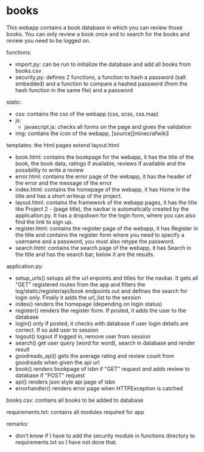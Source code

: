 # books

This webapp contains a book database in which you can review those books. You can only review a book once and to search for the books and review you need to be logged on.

functions:
  * import.py:
      can be run to initialize the database and add all books from books.csv
  * security.py:
      defines 2 functions, a function to hash a password (salt embedded) and a function to compare a hashed password (from the hash function in the same file) and a password

static:
  * css:
      contains the css of the webapp (css, scss, css.map)
  * js:
    * javascript.js:
        checks all forms on the page and gives the validation
  * img:
      contians the icon of the webapp, [source][minecrafwiki]

templates:
  the html pages extend layout.html
  * book.html:
      contains the bookpage for the webapp, it has the title of the book, the book data, ratings if available, reviews if available and the possibility to write a review
  * error.html:
      contains the error page of the webapp, it has the header of the error and the message of the error
  * index.html:
      contains the homepage of the webapp, it has Home in the title and has a short writeup of the project.
  * layout.html:
      contains the framework of the webapp pages, it has the title like Project 2 - (page title), the navbar is automatically created by the application.py. It has a dropdown for the login form, where you can also find the link to sign up.
  * register.html:
      contains the register page of the webapp, it has Register in the title and contains the register form where you need to specify a username and a password, you must also retype the password.
  * search.html:
      contains the search page of the webapp, it has Search in the title and has the search bar, below it are the results.

application.py:
  * setup_urls()
      setups all the url enpoints and titles for the navbar. It gets all "GET" registered routes from the app and filters the log/static/register/api/book endpoints out and defines the search for login only. Finally it adds the url_list to the session
  * index()
      renders the homepage (depending on login status)
  * register()
      renders the register form. If posted, it adds the user to the database
  * login()
      only if posted, it checks with database if user login details are correct. If so add user to session
  * logout()
      logout if logged in, remove user from session
  * search()
      get user query (word for word), search in database and render result
  * goodreads_api()
      gets the average rating and review count from goodreads when given the api url
  * book()
      renders bookpage of isbn if "GET" request and adds review to database if "POST" request
  * api()
      renders json style api page of isbn
  * errorhandler()
      renders error page when HTTPException is catched

books.csv:
  contians all books to be added to database

requirements.txt:
  contains all modules required for app

remarks:
  * don't know if I have to add the security module in functions directory to requirements.txt so I have not done that.

[minecraftwiki]: https://gamepedia.cursecdn.com/minecraft_gamepedia/f/f3/Book.png